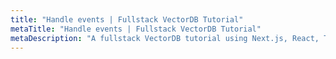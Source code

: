 ```yaml
---
title: "Handle events | Fullstack VectorDB Tutorial"
metaTitle: "Handle events | Fullstack VectorDB Tutorial"
metaDescription: "A fullstack VectorDB tutorial using Next.js, React, TypeScript, and Hasura"
---
```

